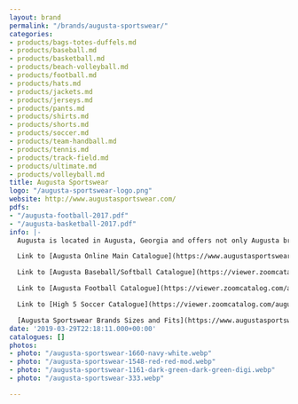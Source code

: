 ```yaml
---
layout: brand
permalink: "/brands/augusta-sportswear/"
categories:
- products/bags-totes-duffels.md
- products/baseball.md
- products/basketball.md
- products/beach-volleyball.md
- products/football.md
- products/hats.md
- products/jackets.md
- products/jerseys.md
- products/pants.md
- products/shirts.md
- products/shorts.md
- products/soccer.md
- products/team-handball.md
- products/tennis.md
- products/track-field.md
- products/ultimate.md
- products/volleyball.md
title: Augusta Sportswear
logo: "/augusta-sportswear-logo.png"
website: http://www.augustasportswear.com/
pdfs:
- "/augusta-football-2017.pdf"
- "/augusta-basketball-2017.pdf"
info: |-
  Augusta is located in Augusta, Georgia and offers not only Augusta brands but Holloway, High 5, Pacific Headwear and Russell Athletic.

  Link to [Augusta Online Main Catalogue](https://www.augustasportswear.com/catalog)

  Link to [Augusta Baseball/Softball Catalogue](https://viewer.zoomcatalog.com/augusta-sportswear-baseball-softball-2020)

  Link to [Augusta Football Catalogue](https://viewer.zoomcatalog.com/augusta-sportswear-football-2020)

  Link to [High 5 Soccer Catalogue](https://viewer.zoomcatalog.com/augusta-sportswear-soccer-2020)

  [Augusta Sportswear Brands Sizes and Fits](https://www.augustasportswear.com/sizes-and-fits)
date: '2019-03-29T22:18:11.000+00:00'
catalogues: []
photos:
- photo: "/augusta-sportswear-1660-navy-white.webp"
- photo: "/augusta-sportswear-1548-red-red-mod.webp"
- photo: "/augusta-sportswear-1161-dark-green-dark-green-digi.webp"
- photo: "/augusta-sportswear-333.webp"

---
```

